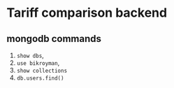 # Tariff comparison backend

## mongodb commands

1. `show dbs`,
2. `use bikroyman`,
3. `show collections`
4. `db.users.find()`

